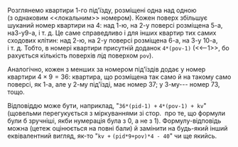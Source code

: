 Розглянемо квартири 1-го під'їзду, розміщені одна над одною (з однаковим
\<\<локальним\>\> номером). Кожен поверх збільшує шуканий номер квартири
на 4: над 1-ю, на 2-у поверсі розміщена 5-а, на3-у9-а, і т. д. Це саме
справедливо і для інших квартир тих самих сходових клітин: над 2-ю, на
2-у поверсі розміщена 6-а, на 3-у 10-а, і т. д. Тобто, в номері квартири
присутній доданок `4*(pov-1)` (\<\<--1\>\>, бо рахується кількість
поверхів *під* поверхом `pov`).

Аналогічно, кожен з менших за номером під'їздів додає у номер квартири
${4{\times}9{=}36}$: квартира, що розміщена так само й на такому само
поверсі, як 1-а, але у 2-му під'їзді, має номер 37; у 3-му--- номер 73,
тощо.

Відповіддю може бути, наприклад, "`36*(pid-1) +` `4*(pov-1) + kv`"
(щовельми перегукується з міркуваннями зі стор.  про те, що формули
були б зручніші, якби нумерація була з 0, а не з 1). Формулу-відповідь
можна (цетеж оцінюється на повні бали) й замінити на будь-який інший
еквівалентний вигляд, як-то "`kv +` `(pid*9+pov)*4 - 40`" чи ще якийсь.
